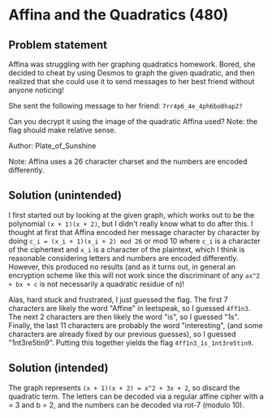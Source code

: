 # Affina and the Quadratics (480)

## Problem statement

Affina was struggling with her graphing quadratics homework. Bored, she decided to cheat by using Desmos to graph the given quadratic, and then realized that she could use it to send messages to her best friend without anyone noticing!

She sent the following message to her friend: `7rr4p6_4e_4ph6bo8hap2?`

Can you decrypt it using the image of the quadratic Affina used? Note: the flag should make relative sense.

Author: Plate\_of\_Sunshine

Note: Affina uses a 26 character charset and the numbers are encoded differently.

## Solution (unintended)

I first started out by looking at the given graph, which works out to be the polynomial `(x + 1)(x + 2)`, but I didn't really know what to do after this.  I thought at first that Affina encoded her message character by character by doing `c_i = (x_i + 1)(x_i + 2) mod 26` or mod 10 where `c_i` is a character of the ciphertext and `x_i` is a character of the plaintext, which I think is reasonable considering letters and numbers are encoded differently.  However, this produced no results (and as it turns out, in general an encryption scheme like this will not work since the discriminant of any `ax^2 + bx + c` is not necessarily a quadratic residue of n)! 

Alas, hard stuck and frustrated, I just guessed the flag.  The first 7 characters are likely the word "Affine" in leetspeak, so I guessed `4ff1n3`.  The next 2 characters are then likely the word "is", so I guessed "1s".  Finally, the last 11 characters are probably the word "interesting", (and some characters are already fixed by our previous guesses), so I guessed "1nt3re5tin9".  Putting this together yields the flag `4ff1n3_1s_1nt3re5tin9`.

## Solution (intended)

The graph represents `(x + 1)(x + 2) = x^2 + 3x + 2`, so discard the quadratic term.  The letters can be decoded via a regular affine cipher with a = 3 and b = 2, and the numbers can be decoded via rot-7 (modulo 10).


